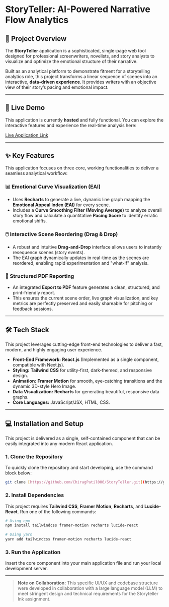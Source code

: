 # StoryTeller: AI-Powered Narrative Flow Analytics

## 🚀 Project Overview

The **StoryTeller** application is a sophisticated, single-page web tool designed for professional screenwriters, novelists, and story analysts to visualize and optimize the emotional structure of their narrative.

Built as an analytical platform to demonstrate fitment for a storytelling analytics role, this project transforms a linear sequence of scenes into an interactive, **data-driven experience**. It provides writers with an objective view of their story’s pacing and emotional impact.

---

## 🔗 Live Demo

This application is currently **hosted** and fully functional. You can explore the interactive features and experience the real-time analysis here:

[Live Application Link](https://story-teller-analytics.netlify.app)

---

## ✨ Key Features

This application focuses on three core, working functionalities to deliver a seamless analytical workflow:

### 📊 Emotional Curve Visualization (EAI)

* Uses **Recharts** to generate a live, dynamic line graph mapping the **Emotional Appeal Index (EAI)** for every scene.
* Includes a **Curve Smoothing Filter (Moving Average)** to analyze overall story flow and calculate a quantitative **Pacing Score** to identify erratic emotional shifts.

### 🖱️ Interactive Scene Reordering (Drag & Drop)

* A robust and intuitive **Drag-and-Drop** interface allows users to instantly resequence scenes (story events).
* The EAI graph dynamically updates in real-time as the scenes are reordered, enabling rapid experimentation and "what-if" analysis.

### 📄 Structured PDF Reporting

* An integrated **Export to PDF** feature generates a clean, structured, and print-friendly report.
* This ensures the current scene order, live graph visualization, and key metrics are perfectly preserved and easily shareable for pitching or feedback sessions.

---

## 🛠️ Tech Stack

This project leverages cutting-edge front-end technologies to deliver a fast, modern, and highly engaging user experience.

* **Front-End Framework:** **React.js** (Implemented as a single component, compatible with Next.js).
* **Styling:** **Tailwind CSS** for utility-first, dark-themed, and responsive design.
* **Animation:** **Framer Motion** for smooth, eye-catching transitions and the dynamic 3D-style Hero Image.
* **Data Visualization:** **Recharts** for generating beautiful, responsive data graphs.
* **Core Languages:** JavaScript/JSX, HTML, CSS.

---

## 💻 Installation and Setup

This project is delivered as a single, self-contained component that can be easily integrated into any modern React application.

### 1. Clone the Repository

To quickly clone the repository and start developing, use the command block below:

```bash
git clone [https://github.com/ChiragPatil006/StoryTeller.git](https://github.com/ChiragPatil006/StoryTeller.git)
````

### 2. Install Dependencies

This project requires **Tailwind CSS**, **Framer Motion**, **Recharts**, and **Lucide-React**. Run one of the following commands:

```bash
# Using npm
npm install tailwindcss framer-motion recharts lucide-react
```

```bash
# Using yarn
yarn add tailwindcss framer-motion recharts lucide-react
```

### 3. Run the Application

Insert the core component into your main application file and run your local development server.

-----

> **Note on Collaboration:** This specific UI/UX and codebase structure were developed in collaboration with a large language model (LLM) to meet stringent design and technical requirements for the Storyteller Ink assignment.

```
```
